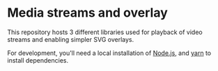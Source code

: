 # Media streams and overlay

This repository hosts 3 different libraries used for playback
of video streams and enabling simpler SVG overlays.

For development, you'll need a local installation of [Node.js](https://nodejs.org/),
and [yarn](https://v3.yarnpkg.com/) to install dependencies.
